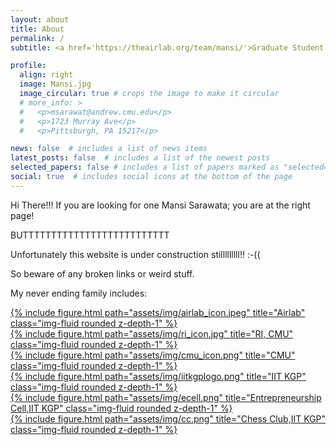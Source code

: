 ```yaml
---
layout: about
title: About
permalink: /
subtitle: <a href='https://theairlab.org/team/mansi/'>Graduate Student Researcher</a> | <a href='https://theairlab.org/'>AirLab</a> | <a href='https://www.ri.cmu.edu/'> Carnegie Mellon University</a> 

profile:
  align: right
  image: Mansi.jpg
  image_circular: true # crops the image to make it circular
  # more_info: >
  #   <p>msarawat@andrew.cmu.edu</p>
  #   <p>1723 Murray Ave</p>
  #   <p>Pittsburgh, PA 15217</p>

news: false  # includes a list of news items
latest_posts: false  # includes a list of the newest posts
selected_papers: false # includes a list of papers marked as "selected={true}"
social: true  # includes social icons at the bottom of the page
---
```


Hi There!!! If you are looking for one Mansi Sarawata; you are at the right page!

BUTTTTTTTTTTTTTTTTTTTTTTTTTT

<!-- <img src="/assets/img/2.jpg" width =500> -->

Unfortunately this website is under construction stilllllllll!! :-((


So beware of any broken links or weird stuff.


<!-- 

Write your biography here. Tell the world about yourself. Link to your favorite [subreddit](http://reddit.com). You can put a picture in, too. The code is already in, just name your picture `prof_pic.jpg` and put it in the `img/` folder.

Put your address / P.O. box / other info right below your picture. You can also disable any of these elements by editing `profile` property of the YAML header of your `_pages/about.md`. Edit `_bibliography/papers.bib` and Jekyll will render your [publications page](/al-folio/publications/) automatically.

Link to your social media connections, too. This theme is set up to use [Font Awesome icons](http://fortawesome.github.io/Font-Awesome/) and [Academicons](https://jpswalsh.github.io/academicons/), like the ones below. Add your Facebook, Twitter, LinkedIn, Google Scholar, or just disable all of them. -->

My never ending family includes:


<div class="row">
    <div class="col-sm mt-3 mt-md-0">
        <a href="https://theairlab.org/">{% include figure.html path="assets/img/airlab_icon.jpeg" title="Airlab" class="img-fluid rounded z-depth-1" %}</a>
    </div>
    <div class="col-sm mt-3 mt-md-0">
        <a href="https://www.ri.cmu.edu/">{% include figure.html path="assets/img/ri_icon.jpg" title="RI, CMU" class="img-fluid rounded z-depth-1" %}</a>
    </div>
    <div class="col-sm mt-3 mt-md-0">
        <a href="https://www.cmu.edu/">{% include figure.html path="assets/img/cmu_icon.png" title="CMU" class="img-fluid rounded z-depth-1" %}</a>
    </div>
    <div class="col-sm mt-3 mt-md-0">
        <a href="https://www.iitkgp.ac.in/">{% include figure.html path="assets/img/iitkgplogo.png" title="IIT KGP" class="img-fluid rounded z-depth-1" %}</a>
    </div>
    <div class="col-sm mt-3 mt-md-0">
        <a href="https://www.ecell-iitkgp.org/">{% include figure.html path="assets/img/ecell.png" title="Entrepreneurship Cell,IIT KGP" class="img-fluid rounded z-depth-1" %}</a>
    </div>
    <div class="col-sm mt-3 mt-md-0">
        <a href="https://www.facebook.com/ChessClubIITKGP/">{% include figure.html path="assets/img/cc.png" title="Chess Club,IIT KGP" class="img-fluid rounded z-depth-1" %}</a>
    </div>
</div>
